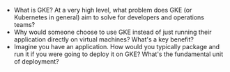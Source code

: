 - What is GKE? At a very high level, what problem does GKE (or Kubernetes in general) aim to solve for developers and operations teams?
- Why would someone choose to use GKE instead of just running their application directly on virtual machines? What's a key benefit?
- Imagine you have an application. How would you typically package and run it if you were going to deploy it on GKE? What's the fundamental unit of deployment? 
